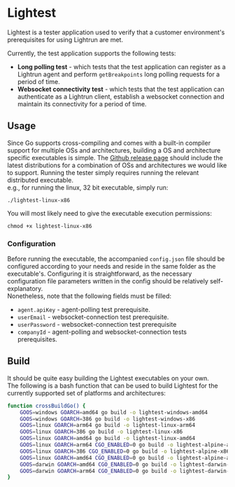 # Lightest
Lightest is a tester application used to verify that a customer environment's prerequisites for using Lightrun are met.

Currently, the test application supports the following tests:
- **Long polling test** - which tests that the test application can register as a Lightrun agent and perform `getBreakpoints` long polling requests for a period of time.
- **Websocket connectivity test** - which tests that the test application can authenticate as a Lightrun client, establish a websocket connection and maintain its connectivity for a period of time.

## Usage

Since Go supports cross-compiling and comes with a built-in compiler support for multiple OSs and architectures, building a OS and architecture specific executables is simple.
The [Github release page](https://github.com/lightrun-platform/lightest/releases) should include the latest distributions for a combination of OSs and architectures we would like to support.
Running the tester simply requires running the relevant distributed executable.  
e.g., for running the linux, 32 bit executable, simply run:
```
./lightest-linux-x86
```
You will most likely need to give the executable execution permissions:
```
chmod +x lightest-linux-x86
```

### Configuration

Before running the executable, the accompanied `config.json` file should be configured according to your needs and reside in the same folder as the executable's.
Configuring it is straightforward, as the necessary configuration file parameters written in the config should be relatively self-explanatory.  
Nonetheless, note that the following fields must be filled:  
* `agent.apiKey` - agent-polling test prerequisite.
* `userEmail` - websocket-connection test prerequisite.
* `userPassword` - websocket-connection test prerequisite
* `companyId` - agent-polling and websocket-connection tests prerequisites.


## Build

It should be quite easy building the Lightest executables on your own.  
The following is a bash function that can be used to build Lightest for the currently supported set of platforms and architectures:

```bash
function crossBuildGo() {
    GOOS=windows GOARCH=amd64 go build -o lightest-windows-amd64
    GOOS=windows GOARCH=386 go build -o lightest-windows-x86
    GOOS=linux GOARCH=arm64 go build -o lightest-linux-arm64
    GOOS=linux GOARCH=386 go build -o lightest-linux-x86
    GOOS=linux GOARCH=amd64 go build -o lightest-linux-amd64
    GOOS=linux GOARCH=arm64 CGO_ENABLED=0 go build -o lightest-alpine-arm64
    GOOS=linux GOARCH=386 CGO_ENABLED=0 go build -o lightest-alpine-x86
    GOOS=linux GOARCH=amd64 CGO_ENABLED=0 go build -o lightest-alpine-amd64
    GOOS=darwin GOARCH=amd64 CGO_ENABLED=0 go build -o lightest-darwin-amd64
    GOOS=darwin GOARCH=arm64 CGO_ENABLED=0 go build -o lightest-darwin-arm64
}
```
